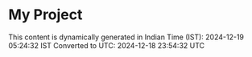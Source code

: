 # My Project

This content is dynamically generated in Indian Time (IST): 2024-12-19 05:24:32 IST
Converted to UTC: 2024-12-18 23:54:32 UTC

